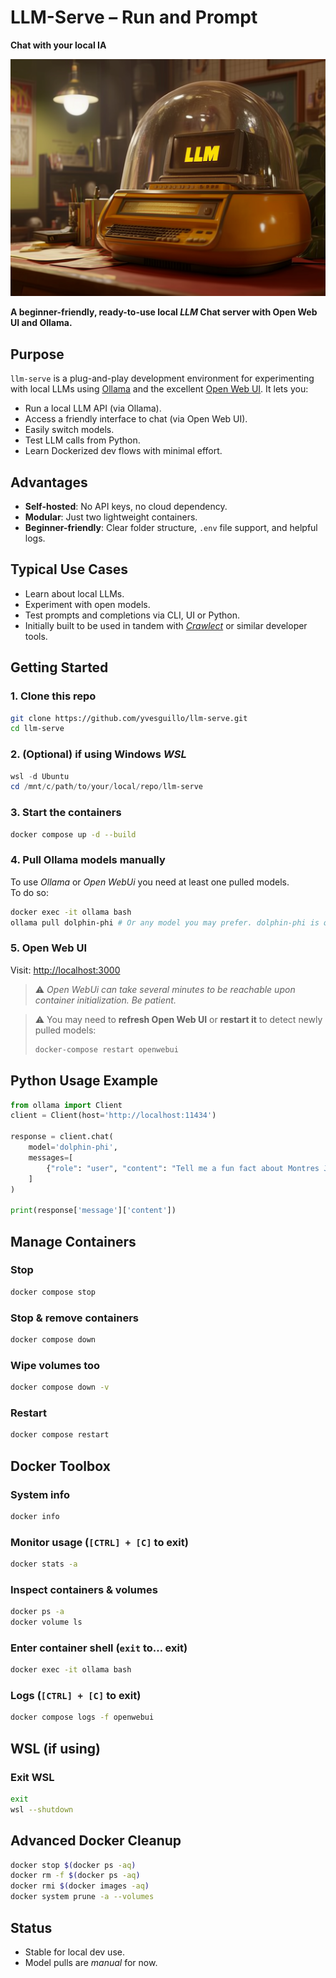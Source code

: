 # LLM-Serve – Run and Prompt
**Chat with your local IA**

![LLM-Serve](images/llm-serve.png)

**A beginner-friendly, ready-to-use local *LLM* Chat server with Open Web UI and Ollama.**

## Purpose

`llm-serve` is a plug-and-play development environment for experimenting with local LLMs using [Ollama](https://ollama.com/) and the excellent [Open Web UI](https://github.com/open-webui/open-webui). It lets you:

- Run a local LLM API (via Ollama).
- Access a friendly interface to chat (via Open Web UI).
- Easily switch models.
- Test LLM calls from Python.
- Learn Dockerized dev flows with minimal effort.

## Advantages

- **Self-hosted**: No API keys, no cloud dependency.
- **Modular**: Just two lightweight containers.
- **Beginner-friendly**: Clear folder structure, `.env` file support, and helpful logs.

## Typical Use Cases

- Learn about local LLMs.
- Experiment with open models.
- Test prompts and completions via CLI, UI or Python.
- Initially built to be used in tandem with [*Crawlect*](https://github.com/yvesguillo/crawlect) or similar developer tools.

## Getting Started

### 1. Clone this repo

```bash
git clone https://github.com/yvesguillo/llm-serve.git
cd llm-serve
```

### 2. (Optional) if using Windows *WSL*

```powershell
wsl -d Ubuntu
cd /mnt/c/path/to/your/local/repo/llm-serve
```

### 3. Start the containers

```bash
docker compose up -d --build
```

### 4. Pull Ollama models manually
To use *Ollama* or *Open WebUi* you need at least one pulled models.  
To do so:

```bash
docker exec -it ollama bash
ollama pull dolphin-phi # Or any model you may prefer. dolphin-phi is quite light, capable and perfect for testing.
```

### 5. Open Web UI
Visit: [http://localhost:3000](http://localhost:3000)

>⚠️ *Open WebUi can take several minutes to be reachable upon container initialization. Be patient.*

> ⚠️ You may need to **refresh Open Web UI** or **restart it** to detect newly pulled models:
> ```bash
> docker-compose restart openwebui
> ```

## Python Usage Example

```python
from ollama import Client
client = Client(host='http://localhost:11434')

response = client.chat(
    model='dolphin-phi',
    messages=[
        {"role": "user", "content": "Tell me a fun fact about Montres Jaquet Droz."}
    ]
)

print(response['message']['content'])
```

## Manage Containers

### Stop

```bash
docker compose stop
```

### Stop & remove containers

```bash
docker compose down
```

### Wipe volumes too

```bash
docker compose down -v
```

### Restart

```bash
docker compose restart
```

## Docker Toolbox

### System info

```bash
docker info
```

### Monitor usage (`[CTRL] + [C]` to exit)

```bash
docker stats -a
```

### Inspect containers & volumes

```bash
docker ps -a
docker volume ls
```

### Enter container shell (`exit` to… exit)

```bash
docker exec -it ollama bash
```

### Logs (`[CTRL] + [C]` to exit)

```bash
docker compose logs -f openwebui
```

## WSL (if using)

### Exit WSL

```bash
exit
wsl --shutdown
```

## Advanced Docker Cleanup

```bash
docker stop $(docker ps -aq)
docker rm -f $(docker ps -aq)
docker rmi $(docker images -aq)
docker system prune -a --volumes
```

## Status

- Stable for local dev use.
- Model pulls are *manual* for now.
